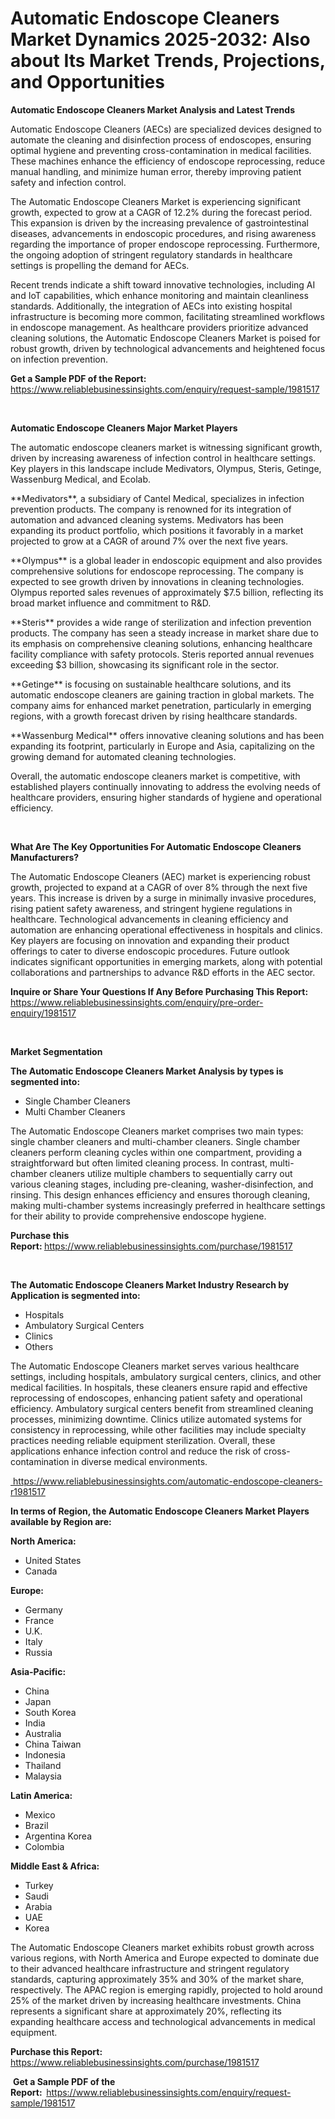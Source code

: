 <p><h1>Automatic Endoscope Cleaners Market Dynamics 2025-2032: Also about Its Market Trends, Projections, and Opportunities</h1></p><p><strong>Automatic Endoscope Cleaners Market Analysis and Latest Trends</strong></p>
<p><p>Automatic Endoscope Cleaners (AECs) are specialized devices designed to automate the cleaning and disinfection process of endoscopes, ensuring optimal hygiene and preventing cross-contamination in medical facilities. These machines enhance the efficiency of endoscope reprocessing, reduce manual handling, and minimize human error, thereby improving patient safety and infection control.</p><p>The Automatic Endoscope Cleaners Market is experiencing significant growth, expected to grow at a CAGR of 12.2% during the forecast period. This expansion is driven by the increasing prevalence of gastrointestinal diseases, advancements in endoscopic procedures, and rising awareness regarding the importance of proper endoscope reprocessing. Furthermore, the ongoing adoption of stringent regulatory standards in healthcare settings is propelling the demand for AECs.</p><p>Recent trends indicate a shift toward innovative technologies, including AI and IoT capabilities, which enhance monitoring and maintain cleanliness standards. Additionally, the integration of AECs into existing hospital infrastructure is becoming more common, facilitating streamlined workflows in endoscope management. As healthcare providers prioritize advanced cleaning solutions, the Automatic Endoscope Cleaners Market is poised for robust growth, driven by technological advancements and heightened focus on infection prevention.</p></p>
<p><strong>Get a Sample PDF of the Report:&nbsp;</strong> <a href="https://www.reliablebusinessinsights.com/enquiry/request-sample/1981517?utm_campaign=3524&utm_medium=2&utm_source=Github&utm_content=ia&utm_term=16042025&utm_id=automatic-endoscope-cleaners">https://www.reliablebusinessinsights.com/enquiry/request-sample/1981517</a></p>
<p>&nbsp;</p>
<p><strong>Automatic Endoscope Cleaners Major Market Players</strong></p>
<p><p>The automatic endoscope cleaners market is witnessing significant growth, driven by increasing awareness of infection control in healthcare settings. Key players in this landscape include Medivators, Olympus, Steris, Getinge, Wassenburg Medical, and Ecolab.</p><p>**Medivators**, a subsidiary of Cantel Medical, specializes in infection prevention products. The company is renowned for its integration of automation and advanced cleaning systems. Medivators has been expanding its product portfolio, which positions it favorably in a market projected to grow at a CAGR of around 7% over the next five years.</p><p>**Olympus** is a global leader in endoscopic equipment and also provides comprehensive solutions for endoscope reprocessing. The company is expected to see growth driven by innovations in cleaning technologies. Olympus reported sales revenues of approximately $7.5 billion, reflecting its broad market influence and commitment to R&D.</p><p>**Steris** provides a wide range of sterilization and infection prevention products. The company has seen a steady increase in market share due to its emphasis on comprehensive cleaning solutions, enhancing healthcare facility compliance with safety protocols. Steris reported annual revenues exceeding $3 billion, showcasing its significant role in the sector.</p><p>**Getinge** is focusing on sustainable healthcare solutions, and its automatic endoscope cleaners are gaining traction in global markets. The company aims for enhanced market penetration, particularly in emerging regions, with a growth forecast driven by rising healthcare standards.</p><p>**Wassenburg Medical** offers innovative cleaning solutions and has been expanding its footprint, particularly in Europe and Asia, capitalizing on the growing demand for automated cleaning technologies. </p><p>Overall, the automatic endoscope cleaners market is competitive, with established players continually innovating to address the evolving needs of healthcare providers, ensuring higher standards of hygiene and operational efficiency.</p></p>
<p>&nbsp;</p>
<p><strong>What Are The Key Opportunities For Automatic Endoscope Cleaners Manufacturers?</strong></p>
<p><p>The Automatic Endoscope Cleaners (AEC) market is experiencing robust growth, projected to expand at a CAGR of over 8% through the next five years. This increase is driven by a surge in minimally invasive procedures, rising patient safety awareness, and stringent hygiene regulations in healthcare. Technological advancements in cleaning efficiency and automation are enhancing operational effectiveness in hospitals and clinics. Key players are focusing on innovation and expanding their product offerings to cater to diverse endoscopic procedures. Future outlook indicates significant opportunities in emerging markets, along with potential collaborations and partnerships to advance R&D efforts in the AEC sector.</p></p>
<p><strong>Inquire or Share Your Questions If Any Before Purchasing This Report:</strong> <a href="https://www.reliablebusinessinsights.com/enquiry/pre-order-enquiry/1981517?utm_campaign=3524&utm_medium=2&utm_source=Github&utm_content=ia&utm_term=16042025&utm_id=automatic-endoscope-cleaners">https://www.reliablebusinessinsights.com/enquiry/pre-order-enquiry/1981517</a></p>
<p>&nbsp;</p>
<p><strong>Market Segmentation</strong></p>
<p><strong>The Automatic Endoscope Cleaners Market Analysis by types is segmented into:</strong></p>
<p><ul><li>Single Chamber Cleaners</li><li>Multi Chamber Cleaners</li></ul></p>
<p><p>The Automatic Endoscope Cleaners market comprises two main types: single chamber cleaners and multi-chamber cleaners. Single chamber cleaners perform cleaning cycles within one compartment, providing a straightforward but often limited cleaning process. In contrast, multi-chamber cleaners utilize multiple chambers to sequentially carry out various cleaning stages, including pre-cleaning, washer-disinfection, and rinsing. This design enhances efficiency and ensures thorough cleaning, making multi-chamber systems increasingly preferred in healthcare settings for their ability to provide comprehensive endoscope hygiene.</p></p>
<p><strong>Purchase this Report:&nbsp;</strong><a href="https://www.reliablebusinessinsights.com/purchase/1981517?utm_campaign=3524&utm_medium=2&utm_source=Github&utm_content=ia&utm_term=16042025&utm_id=automatic-endoscope-cleaners">https://www.reliablebusinessinsights.com/purchase/1981517</a></p>
<p>&nbsp;</p>
<p><strong>The Automatic Endoscope Cleaners Market Industry Research by Application is segmented into:</strong></p>
<p><ul><li>Hospitals</li><li>Ambulatory Surgical Centers</li><li>Clinics</li><li>Others</li></ul></p>
<p><p>The Automatic Endoscope Cleaners market serves various healthcare settings, including hospitals, ambulatory surgical centers, clinics, and other medical facilities. In hospitals, these cleaners ensure rapid and effective reprocessing of endoscopes, enhancing patient safety and operational efficiency. Ambulatory surgical centers benefit from streamlined cleaning processes, minimizing downtime. Clinics utilize automated systems for consistency in reprocessing, while other facilities may include specialty practices needing reliable equipment sterilization. Overall, these applications enhance infection control and reduce the risk of cross-contamination in diverse medical environments.</p></p>
<p><a href="https://www.reliablebusinessinsights.com/automatic-endoscope-cleaners-r1981517?utm_campaign=3524&utm_medium=2&utm_source=Github&utm_content=ia&utm_term=16042025&utm_id=automatic-endoscope-cleaners">&nbsp;https://www.reliablebusinessinsights.com/automatic-endoscope-cleaners-r1981517</a></p>
<p><strong>In terms of Region, the Automatic Endoscope Cleaners Market Players available by Region are:</strong></p>
<p>
    <p> <strong> North America: </strong>
        <ul>
            <li>United States</li>
            <li>Canada</li>
        </ul>
        </p> 
    <p> <strong> Europe: </strong>
        <ul>
            <li>Germany</li>
            <li>France</li>
            <li>U.K.</li>
            <li>Italy</li>
            <li>Russia</li>
        </ul>
        </p> 
    <p> <strong> Asia-Pacific: </strong>
        <ul>
            <li>China</li>
            <li>Japan</li>
            <li>South Korea</li>
            <li>India</li>
            <li>Australia</li>
            <li>China Taiwan</li>
            <li>Indonesia</li>
            <li>Thailand</li>
            <li>Malaysia</li>
        </ul>
        </p> 
    <p> <strong> Latin America: </strong>
        <ul>
            <li>Mexico</li>
            <li>Brazil</li>
            <li>Argentina Korea</li>
            <li>Colombia</li>
        </ul>
        </p> 
    <p> <strong> Middle East & Africa: </strong>
        <ul>
            <li>Turkey</li>
            <li>Saudi</li>
            <li>Arabia</li>
            <li>UAE</li>
            <li>Korea</li>
        </ul>
    </p>
    </p>
<p><p>The Automatic Endoscope Cleaners market exhibits robust growth across various regions, with North America and Europe expected to dominate due to their advanced healthcare infrastructure and stringent regulatory standards, capturing approximately 35% and 30% of the market share, respectively. The APAC region is emerging rapidly, projected to hold around 25% of the market driven by increasing healthcare investments. China represents a significant share at approximately 20%, reflecting its expanding healthcare access and technological advancements in medical equipment.</p></p>
<p><strong>Purchase this Report: </strong><a href="https://www.reliablebusinessinsights.com/purchase/1981517?utm_campaign=3524&utm_medium=2&utm_source=Github&utm_content=ia&utm_term=16042025&utm_id=automatic-endoscope-cleaners">https://www.reliablebusinessinsights.com/purchase/1981517</a></p>
<p>&nbsp;<strong>Get a Sample PDF of the Report:&nbsp;&nbsp;</strong><a href="https://www.reliablebusinessinsights.com/enquiry/request-sample/1981517?utm_campaign=3524&utm_medium=2&utm_source=Github&utm_content=ia&utm_term=16042025&utm_id=automatic-endoscope-cleaners">https://www.reliablebusinessinsights.com/enquiry/request-sample/1981517</a></p>
<p><strong></strong></p>
<p><p></p><p></p><p></p></p>